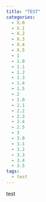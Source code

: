 ```yaml
---
title: "TEST"
categories:
  - X.0
  - X.1
  - X.2
  - X.3
  - X.4
  - X.5
  - 1
  - 1.0
  - 1.1
  - 1.2
  - 1.3
  - 1.4
  - 1.5
  - 2
  - 2.0
  - 2.1
  - 2.2
  - 2.3
  - 2.4
  - 2.5
  - 3
  - 3.0
  - 3.1
  - 3.2
  - 3.3
  - 3.4
  - 3.5
tags:
  - test
---
```


test
